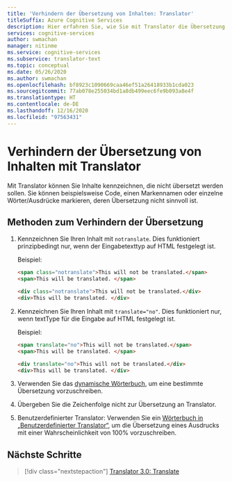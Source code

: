 ```yaml
---
title: 'Verhindern der Übersetzung von Inhalten: Translator'
titleSuffix: Azure Cognitive Services
description: Hier erfahren Sie, wie Sie mit Translator die Übersetzung von Inhalten verhindern. Mit Translator können Sie Inhalte kennzeichnen, die nicht übersetzt werden sollen.
services: cognitive-services
author: swmachan
manager: nitinme
ms.service: cognitive-services
ms.subservice: translator-text
ms.topic: conceptual
ms.date: 05/26/2020
ms.author: swmachan
ms.openlocfilehash: bf8923c1090669caa46ef51a26418933b1cda023
ms.sourcegitcommit: 77ab078e255034bd1a8db499eec6fe9b093a8e4f
ms.translationtype: HT
ms.contentlocale: de-DE
ms.lasthandoff: 12/16/2020
ms.locfileid: "97563431"
---
```

# <a name="how-to-prevent-translation-of-content-with-the-translator"></a>Verhindern der Übersetzung von Inhalten mit Translator

Mit Translator können Sie Inhalte kennzeichnen, die nicht übersetzt werden sollen. Sie können beispielsweise Code, einen Markennamen oder einzelne Wörter/Ausdrücke markieren, deren Übersetzung nicht sinnvoll ist.

## <a name="methods-for-preventing-translation"></a>Methoden zum Verhindern der Übersetzung

1. Kennzeichnen Sie Ihren Inhalt mit `notranslate`. Dies funktioniert prinzipbedingt nur, wenn der Eingabetexttyp auf HTML festgelegt ist.

   Beispiel:

   ```html
   <span class="notranslate">This will not be translated.</span>
   <span>This will be translated. </span>
   ```
   
   ```html
   <div class="notranslate">This will not be translated.</div>
   <div>This will be translated. </div>
   ```

2. Kennzeichnen Sie Ihren Inhalt mit `translate="no"`. Dies funktioniert nur, wenn textType für die Eingabe auf HTML festgelegt ist.

   Beispiel:

   ```html
   <span translate="no">This will not be translated.</span>
   <span>This will be translated. </span>
   ```
   
   ```html
   <div translate="no">This will not be translated.</div>
   <div>This will be translated. </div>
   ```
   
3. Verwenden Sie das [dynamische Wörterbuch](dynamic-dictionary.md), um eine bestimmte Übersetzung vorzuschreiben.

4. Übergeben Sie die Zeichenfolge nicht zur Übersetzung an Translator.

5. Benutzerdefinierter Translator: Verwenden Sie ein [Wörterbuch in „Benutzerdefinierter Translator“](custom-translator/what-is-dictionary.md), um die Übersetzung eines Ausdrucks mit einer Wahrscheinlichkeit von 100% vorzuschreiben.


## <a name="next-steps"></a>Nächste Schritte
> [!div class="nextstepaction"]
> [Translator 3.0: Translate](reference/v3-0-translate.md)
